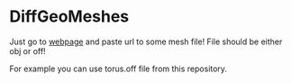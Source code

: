 ﻿# DiffGeoMeshes
Just go to [webpage](https://salih2875.github.io/DiffGeoMeshes/) and paste url to some mesh file!
File should be either obj or off!

For example you can use torus.off file from this repository.
